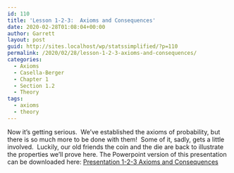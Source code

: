 ```yaml
---
id: 110
title: 'Lesson 1-2-3:  Axioms and Consequences'
date: 2020-02-28T01:08:04+00:00
author: Garrett
layout: post
guid: http://sites.localhost/wp/statssimplified/?p=110
permalink: /2020/02/28/lesson-1-2-3-axioms-and-consequences/
categories:
  - Axioms
  - Casella-Berger
  - Chapter 1
  - Section 1.2
  - Theory
tags:
  - axioms
  - theory
---
```

Now it&#8217;s getting serious.  We&#8217;ve established the axioms of probability, but there is so much more to be done with them!  Some of it, sadly, gets a little involved.  Luckily, our old friends the coin and the die are back to illustrate the properties we&#8217;ll prove here. The Powerpoint version of this presentation can be downloaded here: [Presentation 1-2-3 Axioms and Consequences](http://sites.localhost/wp/statssimplified/wp-content/uploads/sites/3/2020/02/Presentation-1-2-3-Axioms-and-Consequences.pptx)